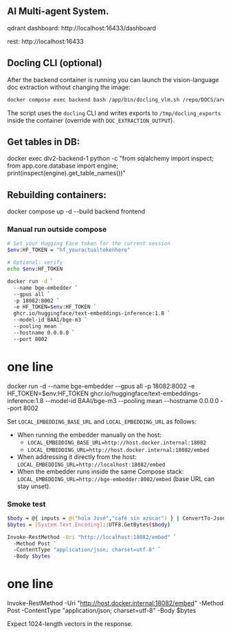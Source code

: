 ## AI Multi-agent System.

qdrant dashboard:
http://localhost:16433/dashboard

rest:
http://localhost:16433

## Docling CLI (optional)

After the backend container is running you can launch the vision-language doc extraction without changing the image:

```bash
docker compose exec backend bash /app/bin/docling_vlm.sh /repo/DOCS/area1
```

The script uses the `docling` CLI and writes exports to `/tmp/docling_exports` inside the container (override with `DOC_EXTRACTION_OUTPUT`).

## Get tables in DB:
docker exec dlv2-backend-1 python -c "from sqlalchemy import inspect; from app.core.database import engine; print(inspect(engine).get_table_names())"

## Rebuilding containers:
docker compose up -d --build backend frontend

### Manual run outside compose
```bash
# Set your Hugging Face token for the current session
$env:HF_TOKEN = "hf_youractualtokenhere"

# Optional: verify
echo $env:HF_TOKEN
```


```bash
docker run -d `
  --name bge-embedder `
  --gpus all `
  -p 18082:8002 `
  -e HF_TOKEN=$env:HF_TOKEN `
  ghcr.io/huggingface/text-embeddings-inference:1.8 `
  --model-id BAAI/bge-m3 `
  --pooling mean `
  --hostname 0.0.0.0 `
  --port 8002
```
# one line
docker run -d   --name bge-embedder   --gpus all   -p 18082:8002   -e HF_TOKEN=$env:HF_TOKEN   ghcr.io/huggingface/text-embeddings-inference:1.8   --model-id BAAI/bge-m3   --pooling mean   --hostname 0.0.0.0   --port 8002

Set `LOCAL_EMBEDDING_BASE_URL` and `LOCAL_EMBEDDING_URL` as follows:

- When running the embedder manually on the host:
  - `LOCAL_EMBEDDING_BASE_URL=http://host.docker.internal:18082`
  - `LOCAL_EMBEDDING_URL=http://host.docker.internal:18082/embed`
- When addressing it directly from the host: `LOCAL_EMBEDDING_URL=http://localhost:18082/embed`
- When the embedder runs inside the same Compose stack: `LOCAL_EMBEDDING_URL=http://bge-embedder:8002/embed` (base URL can stay unset).

### Smoke test

```bash
$body = @{ inputs = @("hola José","café sin azúcar") } | ConvertTo-Json -Depth 3
$bytes = [System.Text.Encoding]::UTF8.GetBytes($body)

Invoke-RestMethod -Uri "http://localhost:18082/embed" `
  -Method Post `
  -ContentType "application/json; charset=utf-8" `
  -Body $bytes
```

# one line
Invoke-RestMethod -Uri "http://host.docker.internal:18082/embed" -Method Post -ContentType "application/json; charset=utf-8" -Body $bytes

Expect 1024-length vectors in the response.
